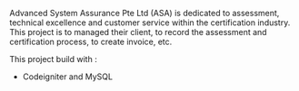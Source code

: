 Advanced System Assurance Pte Ltd (ASA) is dedicated to assessment, technical excellence and customer service within the certification industry. This project is to managed their client, to record the assessment and certification process, to create invoice, etc. 

This project build with :
- Codeigniter and MySQL

